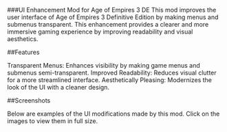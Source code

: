 ###UI Enhancement Mod for Age of Empires 3 DE
This mod improves the user interface of Age of Empires 3 Definitive Edition by making menus and submenus transparent. This enhancement provides a clearer and more immersive gaming experience by improving readability and visual aesthetics.

##Features

Transparent Menus: Enhances visibility by making game menus and submenus semi-transparent.
Improved Readability: Reduces visual clutter for a more streamlined interface.
Aesthetically Pleasing: Modernizes the look of the UI with a cleaner design.

##Screenshots

Below are examples of the UI modifications made by this mod. Click on the images to view them in full size.
